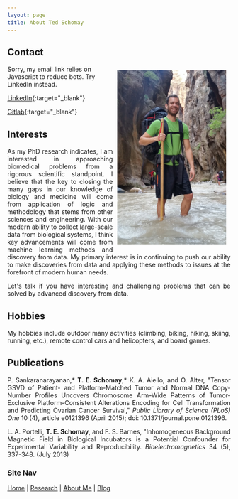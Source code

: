 ```yaml
---
layout: page
title: About Ted Schomay
---
```


## Contact
<img align="right" src="/assets/images/Ted_Hiking.jpg" height="393" width="246" style="padding:10px;">

<script type="text/javascript" language="javascript">
<!--
// Email obfuscator script 2.1 by Tim Williams, University of Arizona
// Random encryption key feature coded by Andrew Moulden
// This code is freeware provided these four comment lines remain intact
// A wizard to generate this code is at http://www.jottings.com/obfuscator/
{ coded = "mSRB1hgF@lhg7c.R1h"
  key = "F2xTsatiew0b16qRNpnM4USgm7JEXLDPGAzKWk5Y3lhOyZ98IdVjQfuroCHcBv"
  shift=coded.length
  link=""
  for (i=0; i<coded.length; i++) {
    if (key.indexOf(coded.charAt(i))==-1) {
      ltr = coded.charAt(i)
      link += (ltr)
    }
    else {     
      ltr = (key.indexOf(coded.charAt(i))-shift+key.length) % key.length
      link += (key.charAt(ltr))
    }
  }
document.write("<a href='mailto:"+link+"'>"+link+"</a>")
}
//-->
</script><noscript>Sorry, my email link relies on Javascript to reduce bots. Try LinkedIn instead.</noscript>

[LinkedIn](https://www.linkedin.com/in/tschomay){:target="_blank"}

[Gitlab](https://github.com/tschomay){:target="_blank"} 

## Interests
<p align="justify">
As my PhD research indicates, I am interested in approaching biomedical problems from a rigorous scientific standpoint. I believe that the key to closing the many gaps in our knowledge of biology and medicine will come from application of logic and methodology that stems from other sciences and engineering. With our modern ability to collect large-scale data from biological systems, I think key advancements will come from machine learning methods and discovery from data. My primary interest is in continuing to push our ability to make discoveries from data and applying these methods to issues at the forefront of modern human needs.
</p>

<p align="justify">
Let's talk if you have interesting and challenging problems that can be solved by advanced discovery from data.
</p>

## Hobbies
<p align="justify">
My hobbies include outdoor many activities (climbing, biking, hiking,  skiing, running, etc.), remote control cars and helicopters, and board games.
</p>


## Publications
<p align="justify">
P. Sankaranarayanan,* <b>T. E. Schomay</b>,* K. A. Aiello, and O. Alter, "Tensor GSVD of Patient- and Platform-Matched Tumor and Normal DNA Copy-Number Profiles Uncovers Chromosome Arm-Wide Patterns of Tumor-Exclusive Platform-Consistent Alterations Encoding for Cell Transformation and Predicting Ovarian Cancer Survival," <i>Public Library of Science (PLoS) One</i> 10 (4), article e0121396 (April 2015); doi: 10.1371/journal.pone.0121396.
</p>

<p align="justify">
L. A. Portelli, <b>T. E. Schomay</b>, and F. S. Barnes, "Inhomogeneous Background Magnetic Field in Biological Incubators is a Potential Confounder for Experimental Variability and Reproducibility. <i>Bioelectromagnetics</i> 34 (5), 337-348. (July 2013)
</p>

### Site Nav
[Home](/) | [Research](/research) | [About Me](/about) | [Blog](/blog)